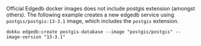 Official Edgedb docker images does not include postgis extension (amongst others). The
following example creates a new edgedb service using `postgis/postgis:13-3.1` image, which
includes the `postgis` extension.

```shell
dokku edgedb:create postgis-database --image "postgis/postgis" --image-version "13-3.1"
```
